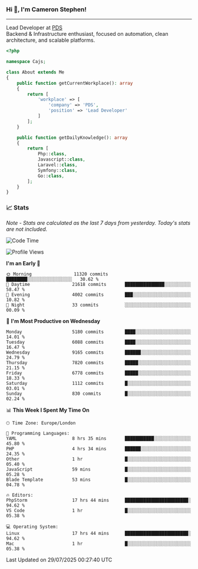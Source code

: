 ### Hi 👋, I'm Cameron Stephen!

---

Lead Developer at [PDS](https://prindatasolutions.co.uk)  
Backend & Infrastructure enthusiast, focused on automation, clean architecture, and scalable platforms.


```php
<?php

namespace Cajs;

class About extends Me
{
    public function getCurrentWorkplace(): array
    {
        return [
            'workplace' => [
                'company' => 'PDS',
                'position' => 'Lead Developer'
            ]
        ];
    }

    public function getDailyKnowledge(): array
    {
        return [
            Php::class,
            Javascript::class,
            Laravel::class,
            Symfony::class,
            Go::class,
        ];
    }
}
```

### 📈 Stats
<p><em>Note - Stats are calculated as the last 7 days from yesterday. Today's stats are not included.</em></p>


<!--START_SECTION:waka-->
![Code Time](http://img.shields.io/badge/Code%20Time-4%2C604%20hrs%2033%20mins-blue)

![Profile Views](http://img.shields.io/badge/Profile%20Views-0-blue)

**I'm an Early 🐤** 

```text
🌞 Morning                11320 commits       ████████░░░░░░░░░░░░░░░░░   30.62 % 
🌆 Daytime                21618 commits       ███████████████░░░░░░░░░░   58.47 % 
🌃 Evening                4002 commits        ███░░░░░░░░░░░░░░░░░░░░░░   10.82 % 
🌙 Night                  33 commits          ░░░░░░░░░░░░░░░░░░░░░░░░░   00.09 % 
```
📅 **I'm Most Productive on Wednesday** 

```text
Monday                   5180 commits        ████░░░░░░░░░░░░░░░░░░░░░   14.01 % 
Tuesday                  6088 commits        ████░░░░░░░░░░░░░░░░░░░░░   16.47 % 
Wednesday                9165 commits        ██████░░░░░░░░░░░░░░░░░░░   24.79 % 
Thursday                 7820 commits        █████░░░░░░░░░░░░░░░░░░░░   21.15 % 
Friday                   6778 commits        █████░░░░░░░░░░░░░░░░░░░░   18.33 % 
Saturday                 1112 commits        █░░░░░░░░░░░░░░░░░░░░░░░░   03.01 % 
Sunday                   830 commits         █░░░░░░░░░░░░░░░░░░░░░░░░   02.24 % 
```


📊 **This Week I Spent My Time On** 

```text
🕑︎ Time Zone: Europe/London

💬 Programming Languages: 
YAML                     8 hrs 35 mins       ███████████░░░░░░░░░░░░░░   45.80 % 
PHP                      4 hrs 34 mins       ██████░░░░░░░░░░░░░░░░░░░   24.35 % 
Other                    1 hr                █░░░░░░░░░░░░░░░░░░░░░░░░   05.40 % 
JavaScript               59 mins             █░░░░░░░░░░░░░░░░░░░░░░░░   05.28 % 
Blade Template           53 mins             █░░░░░░░░░░░░░░░░░░░░░░░░   04.78 % 

🔥 Editors: 
PhpStorm                 17 hrs 44 mins      ████████████████████████░   94.62 % 
VS Code                  1 hr                █░░░░░░░░░░░░░░░░░░░░░░░░   05.38 % 

💻 Operating System: 
Linux                    17 hrs 44 mins      ████████████████████████░   94.62 % 
Mac                      1 hr                █░░░░░░░░░░░░░░░░░░░░░░░░   05.38 % 
```


 Last Updated on 29/07/2025 00:27:40 UTC
<!--END_SECTION:waka-->
